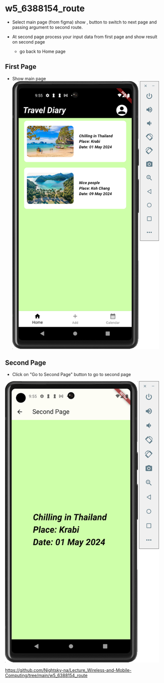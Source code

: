 # w5_6388154_route

- Select main page (from figma) show , button to switch to next page and passing argument to second route. 

- At second page process your input data from first page and show result on second page 
  - go back to Home page


## First Page
- Show main page 
![Main Page](./image/first_page.png)


## Second Page
- Click on "Go to Second Page" button to go to second page

![Second Page](./image/second_page.png)

https://github.com/Nightsky-na/Lecture_Wireless-and-Mobile-Computing/tree/main/w5_6388154_route 
